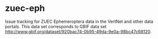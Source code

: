# zuec-eph
Issue tracking for ZUEC Ephemeroptera data in the VertNet and other data portals. This data set corresponds to GBIF data set http://www.gbif.org/dataset/920bac74-0b95-49da-9e0a-98bc47c68120.
